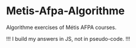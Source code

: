 # Metis-Afpa-Algorithme

Algorithme exercises of Métis AFPA courses.

!!! I build my answers in JS, not in pseudo-code. !!!

